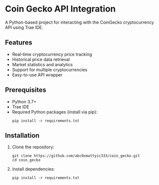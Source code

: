 # Coin Gecko API Integration

A Python-based project for interacting with the CoinGecko cryptocurrency API using Trae IDE.

## Features

- Real-time cryptocurrency price tracking
- Historical price data retrieval
- Market statistics and analytics
- Support for multiple cryptocurrencies
- Easy-to-use API wrapper

## Prerequisites

- Python 3.7+
- Trae IDE
- Required Python packages (install via pip):
  ```
  pip install -r requirements.txt
  ```

## Installation

1. Clone the repository:
   ```
   git clone https://github.com/abc0xmattyic333/coin_gecko.git
   cd coin_gecko
   ```

2. Install dependencies:
   ```
   pip install -r requirements.txt
   ```
